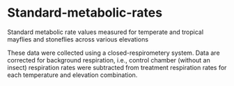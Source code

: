 # Standard-metabolic-rates
Standard metabolic rate values measured for temperate and tropical mayflies and stoneflies across various elevations

These data were collected using a closed-respirometery system. Data are corrected for background respiration, i.e., control chamber (without an insect) respiration rates were subtracted from treatment respiration rates for each temperature and elevation combination.
